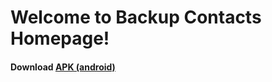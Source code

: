 # Welcome to Backup Contacts Homepage!

#### Download <a href="https://github.com/husseinraed/ContactsBackup/releases/download/1.1.1/backup-contacts.apk" class="fork">APK (android)</a>
